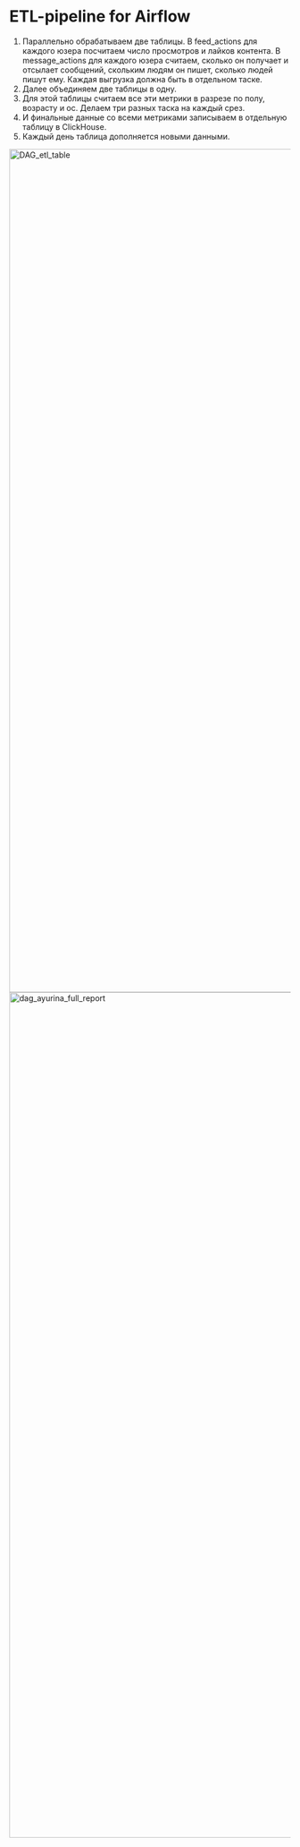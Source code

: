 # ETL-pipeline for Airflow

1. Параллельно обрабатываем две таблицы. В feed_actions для каждого юзера посчитаем число просмотров и лайков контента. В message_actions для каждого юзера считаем, сколько он получает и отсылает сообщений, скольким людям он пишет, сколько людей пишут ему. Каждая выгрузка должна быть в отдельном таске.
2. Далее объединяем две таблицы в одну.
3. Для этой таблицы считаем все эти метрики в разрезе по полу, возрасту и ос. Делаем три разных таска на каждый срез.
4. И финальные данные со всеми метриками записываем в отдельную таблицу в ClickHouse.
5. Каждый день таблица дополняется новыми данными.


<img width="1507" alt="DAG_etl_table" src="https://github.com/yurina5t/etl/assets/93882842/2589dec7-021c-4117-b31b-643cc091a804">
<img width="1511" alt="dag_ayurina_full_report" src="https://github.com/yurina5t/etl/assets/93882842/cac183d8-eba2-4a2e-8407-2780ae65c128">
